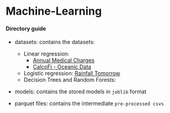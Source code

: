 # Machine-Learning

#### Directory guide

- datasets:
  contains the datasets:
  - Linear regression:
    - [Annual Medical Charges]('https://raw.githubusercontent.com/JovianML/opendatasets/master/data/medical-charges.csv')
    - [CalcoFi - Oceanic Data]('https://www.kaggle.com/datasets/sohier/calcofi')
  - Logistic regression: [Rainfall Tomorrow]('https://www.kaggle.com/datasets/jsphyg/weather-dataset-rattle-package')
  - Decision Trees and Random Forests:
    
- models: contains the stored models in `joblib` format

- parquet files: contains the intermediate `pre-processed csvs`